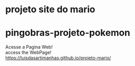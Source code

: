 # projeto site do mario
# pingobras-projeto-pokemon
Acesse a Pagina Web!
<br>
access the WebPage!
<br>
https://luisdasartimanhas.github.io/projeto-mario/ 
